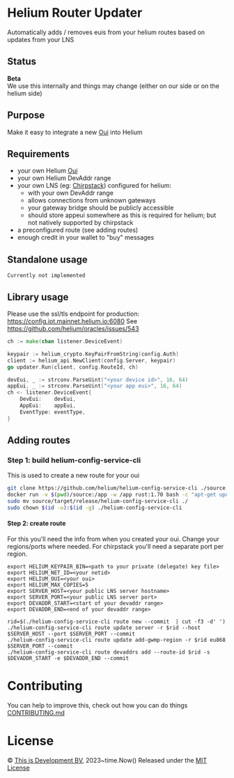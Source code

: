 # Helium Router Updater

Automatically adds / removes euis from your helium routes based on updates from your LNS

## Status

**Beta**  
We use this internally and things may change (either on our side or on the helium side)  

## Purpose

Make it easy to integrate a new [Oui](https://docs.helium.com/use-the-network/run-a-network-server/buy-an-oui/) into Helium

## Requirements

- your own Helium [Oui](https://docs.helium.com/use-the-network/run-a-network-server/buy-an-oui/) 
- your own Helium DevAddr range
- your own LNS (eg: [Chirpstack](https://www.chirpstack.io/)) configured for helium:
  - with your own DevAddr range
  - allows connections from unknown gateways
  - your gateway bridge should be publicly accessible 
  - should store appeui somewhere as this is required for helium; but not natively supported by chirpstack
- a preconfigured route (see adding routes)
- enough credit in your wallet to "buy" messages

## Standalone usage

```
Currently not implemented
```

## Library usage

Please use the ssl/tls endpoint for production: https://config.iot.mainnet.helium.io:6080
See https://github.com/helium/oracles/issues/543

```go
ch := make(chan listener.DeviceEvent)

keypair := helium_crypto.KeyPairFromString(config.Auth)
client := helium_api.NewClient(config.Server, keypair)
go updater.Run(client, config.RouteId, ch)

devEui, _ := strconv.ParseUint("<your device id>", 16, 64)
appEui, _ := strconv.ParseUint("<your app eui>", 16, 64)
ch <- listener.DeviceEvent{
    DevEui:    devEui,
    AppEui:    appEui,
    EventType: eventType,
}

```

## Adding routes

### Step 1: build helium-config-service-cli

This is used to create a new route for your oui

```bash
git clone https://github.com/helium/helium-config-service-cli ./source
docker run -v $(pwd)/source:/app -w /app rust:1.70 bash -c "apt-get update && apt-get install -y protobuf-compiler && cargo install --path ."
sudo mv source/target/release/helium-config-service-cli ./
sudo chown $(id -u):$(id -g) ./helium-config-service-cli
```

#### Step 2: create route

For this you'll need the info from when you created your oui.
Change your regions/ports where needed. For chirpstack you'll need a separate port per region.

```base
export HELIUM_KEYPAIR_BIN=<path to your private (delegate) key file>
export HELIUM_NET_ID=<your netid>
export HELIUM_OUI=<your oui>
export HELIUM_MAX_COPIES=5
export SERVER_HOST=<your public LNS server hostname>
export SERVER_PORT=<your public LNS server port>
export DEVADDR_START=<start of your devaddr range>
export DEVADDR_END=<end of your devaddr range> 

rid=$(./helium-config-service-cli route new --commit  | cut -f3 -d' ')
./helium-config-service-cli route update server -r $rid --host $SERVER_HOST --port $SERVER_PORT --commit
./helium-config-service-cli route update add-gwmp-region -r $rid eu868 $SERVER_PORT --commit
./helium-config-service-cli route devaddrs add --route-id $rid -s $DEVADDR_START -e $DEVADDR_END --commit
```

# Contributing
You can help to improve this, check out how you can do things [CONTRIBUTING.md](CONTRIBUTING.md)

# License
© [This is Development BV](https://www.thisisdevelopment.nl), 2023~time.Now()
Released under the [MIT License](./LICENSE)
